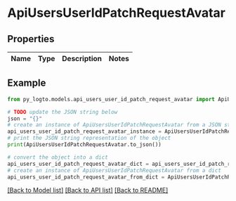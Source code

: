 # ApiUsersUserIdPatchRequestAvatar


## Properties

Name | Type | Description | Notes
------------ | ------------- | ------------- | -------------

## Example

```python
from py_logto.models.api_users_user_id_patch_request_avatar import ApiUsersUserIdPatchRequestAvatar

# TODO update the JSON string below
json = "{}"
# create an instance of ApiUsersUserIdPatchRequestAvatar from a JSON string
api_users_user_id_patch_request_avatar_instance = ApiUsersUserIdPatchRequestAvatar.from_json(json)
# print the JSON string representation of the object
print(ApiUsersUserIdPatchRequestAvatar.to_json())

# convert the object into a dict
api_users_user_id_patch_request_avatar_dict = api_users_user_id_patch_request_avatar_instance.to_dict()
# create an instance of ApiUsersUserIdPatchRequestAvatar from a dict
api_users_user_id_patch_request_avatar_from_dict = ApiUsersUserIdPatchRequestAvatar.from_dict(api_users_user_id_patch_request_avatar_dict)
```
[[Back to Model list]](../README.md#documentation-for-models) [[Back to API list]](../README.md#documentation-for-api-endpoints) [[Back to README]](../README.md)


